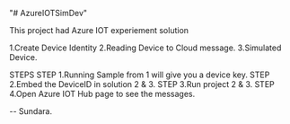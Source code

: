 "# AzureIOTSimDev" 


This project had Azure IOT experiement solution

1.Create Device Identity
2.Reading Device to Cloud message.
3.Simulated Device.


STEPS
STEP 1.Running Sample from 1 will give you a device key.
STEP 2.Embed the DeviceID in solution 2 & 3.
STEP 3.Run project 2 & 3.
STEP 4.Open Azure IOT Hub page to see the messages.


-- Sundara.
